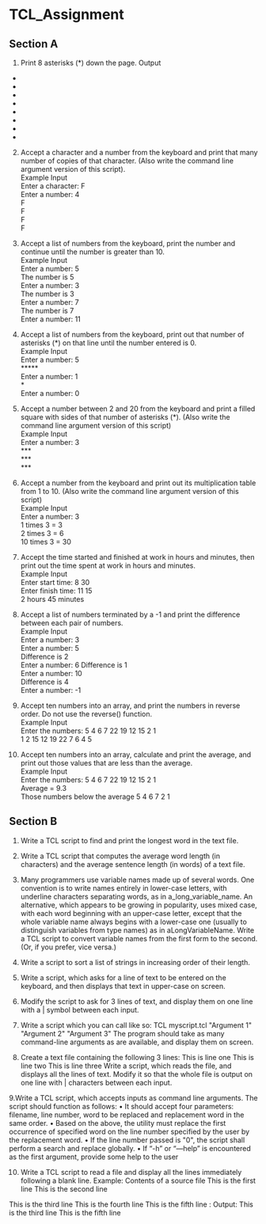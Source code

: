 # TCL_Assignment


## Section A

1. Print 8 asterisks (*) down the page.
Output
*
*
*
*
*
*
*
*
2. Accept a character and a number from the keyboard and print that many number of copies of that character. (Also write the command line argument version of this script). <br />
Example Input <br />
Enter a character: F<br />
Enter a number: 4<br />
F<br />
F<br />
F<br />
F<br />

4. Accept a list of numbers from the keyboard, print the number and continue until the number is greater than 10.<br />
Example Input<br />
Enter a number: 5<br />
The number is 5<br />
Enter a number: 3<br />
The number is 3<br />
Enter a number: 7<br />
The number is 7<br />
Enter a number: 11<br />

5. Accept a list of numbers from the keyboard, print out that number of asterisks (*) on that line until the number entered is 0.<br />
Example Input<br />
Enter a number: 5<br />
*****<br />
Enter a number: 1<br />
*<br />
Enter a number: 0<br />

5. Accept a number between 2 and 20 from the keyboard and print a filled square with sides of that number of asterisks (*). (Also write the command line argument version of this script)<br />
Example Input<br />
Enter a number: 3<br />
***<br />
***<br />
***<br />

6. Accept a number from the keyboard and print out its multiplication table from 1 to 10. (Also write the command line argument version of this script)<br />
Example Input<br />
Enter a number: 3<br />
1 times 3 = 3<br />
2 times 3 = 6<br />
10 times 3 = 30<br />

7. Accept the time started and finished at work in hours and minutes, then print out the time spent at work in hours and minutes.<br />
Example Input<br />
Enter start time: 8 30<br />
Enter finish time: 11 15<br />
2 hours 45 minutes<br />

8. Accept a list of numbers terminated by a -1 and print the difference between each pair of numbers.<br />
Example Input<br />
Enter a number: 3<br />
Enter a number: 5<br />
Difference is 2<br />
Enter a number: 6
Difference is 1<br />
Enter a number: 10<br />
Difference is 4<br />
Enter a number: -1<br />

9. Accept ten numbers into an array, and print the numbers in reverse order. Do not use the reverse() function.<br />
Example Input<br />
Enter the numbers: 5 4 6 7 22 19 12 15 2 1<br />
1 2 15 12 19 22 7 6 4 5<br />

10. Accept ten numbers into an array, calculate and print the average, and print out those values that are less than the average.<br />
Example Input<br />
Enter the numbers: 5 4 6 7 22 19 12 15 2 1<br />
Average = 9.3<br />
Those numbers below the average 5 4 6 7 2 1<br />


## Section B

1. Write a TCL script to find and print the longest word in the text file.
2. Write a TCL script that computes the average word length (in characters) and the average sentence length (in words) of a text file.
3. Many programmers use variable names made up of several words. One convention is to write names entirely in lower-case letters, with underline characters separating words, as in a_long_variable_name. An alternative, which appears to be growing in popularity, uses mixed case, with each word beginning with an upper-case letter, except that the whole variable name always begins with a lower-case one (usually to distinguish variables from type names) as in aLongVariableName. Write a TCL script to convert variable names from the first form to the second. (Or, if you prefer, vice versa.)
4. Write a script to sort a list of strings in increasing order of their length.
5. Write a script, which asks for a line of text to be entered on the keyboard, and then displays that text in upper-case on screen.
6. Modify the script to ask for 3 lines of text, and display them on one line with a | symbol between each input.
7. Write a script which you can call like so:
TCL myscript.tcl "Argument 1" "Argument 2" "Argument 3"
The program should take as many command-line arguments as are available, and display them on screen.

8. Create a text file containing the following 3 lines:
This is line one
This is line two
This is line three
Write a script, which reads the file, and displays all the lines of text. Modify it so that the whole file is output on one line with | characters between each input.

9.Write a TCL script, which accepts inputs as command line arguments. The script should function as follows:
•
It should accept four parameters: filename, line number, word to be replaced and replacement word in the same order.
•
Based on the above, the utility must replace the first occurrence of specified word on the line number specified by the user by the replacement word.
•
If the line number passed is "0", the script shall perform a search and replace globally.
•
If “-h” or “—help” is encountered as the first argument, provide some help to the user

10. Write a TCL script to read a file and display all the lines immediately following a blank line.
Example: Contents of a source file
This is the first line
This is the second line
<blank line>
This is the third line
This is the fourth line
<blank line>
This is the fifth line
:
Output:
This is the third line
This is the fifth line
